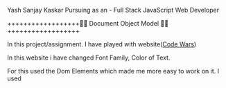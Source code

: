 Yash Sanjay Kaskar
Pursuing as an  -  Full Stack JavaScript Web Developer


++++++++++++++++++👨‍💻  Document Object Model  👨‍💻++++++++++++++++++

In this project/assignment. I have played with website([Code Wars](https://www.codewars.com/))

In this website i have changed Font Family, Color of Text.

For this used the Dom Elements which made me more easy to work on it. 
I used <Query Selctor> <Style> <Color> <Font Family>


